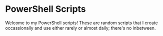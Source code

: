 # PowerShell Scripts

Welcome to my PowerShell scripts! These are random scripts that I create occassionally and use either rarely or almost daily; there's no inbetween. 
